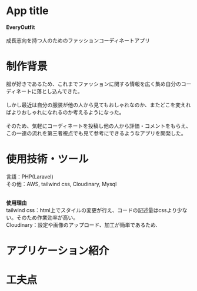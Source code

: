 # App title
**EveryOutfit** <br><br>
成長志向を持つ人のためのファッションコーディネートアプリ

# 制作背景
服が好きであるため、これまでファッションに関する情報を広く集め自分のコーディネートに落とし込んできた。<br><br>
しかし最近は自分の服装が他の人から見てもおしゃれなのか、またどこを変えればよりおしゃれになれるのか考えるようになった。<br><br>
そのため、気軽にコーディネートを投稿し他の人から評価・コメントをもらえ、この一連の流れを第三者視点でも見て参考にできるようなアプリを開発した。

# 使用技術・ツール
言語：PHP(Laravel) <br>
その他：AWS, tailwind css, Cloudinary, Mysql <br><br>
 
 **使用理由** <br>
tailwind css：html上でスタイルの変更が行え、コードの記述量はcssより少ない。そのため作業効率が高い。 <br>
Cloudinary：設定や画像のアップロード、加工が簡単であるため.


# アプリケーション紹介
# 工夫点



